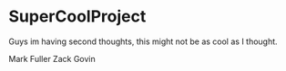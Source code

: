 # SuperCoolProject

Guys im having second thoughts, this might not be as cool as I thought.

Mark Fuller
Zack Govin